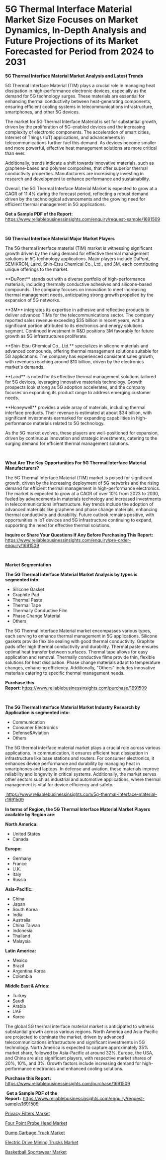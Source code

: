 <p><h1>5G Thermal Interface Material Market Size Focuses on Market Dynamics, In-Depth Analysis and Future Projections of its Market Forecasted for Period from 2024 to 2031</h1></p><p><strong>5G Thermal Interface Material Market Analysis and Latest Trends</strong></p>
<p><p>5G Thermal Interface Material (TIM) plays a crucial role in managing heat dissipation in high-performance electronic devices, especially as the demand for 5G technology surges. These materials are essential for enhancing thermal conductivity between heat-generating components, ensuring efficient cooling systems in telecommunications infrastructure, smartphones, and other 5G devices.</p><p>The market for 5G Thermal Interface Material is set for substantial growth, driven by the proliferation of 5G-enabled devices and the increasing complexity of electronic components. The acceleration of smart cities, Internet of Things (IoT) applications, and advancements in telecommunications further fuel this demand. As devices become smaller and more powerful, effective heat management solutions are more critical than ever.</p><p>Additionally, trends indicate a shift towards innovative materials, such as graphene-based and polymer composites, that offer superior thermal conductivity properties. Manufacturers are increasingly investing in research and development to enhance performance and sustainability. </p><p>Overall, the 5G Thermal Interface Material Market is expected to grow at a CAGR of 11.4% during the forecast period, reflecting a robust demand driven by the technological advancements and the growing need for efficient thermal management in 5G applications.</p></p>
<p><strong>Get a Sample PDF of the Report:&nbsp;</strong> <a href="https://www.reliablebusinessinsights.com/enquiry/request-sample/1691509?utm_campaign=1775&utm_medium=2&utm_source=Github&utm_content=ia&utm_term=18102024&utm_id=5g-thermal-interface-material">https://www.reliablebusinessinsights.com/enquiry/request-sample/1691509</a></p>
<p>&nbsp;</p>
<p><strong>5G Thermal Interface Material Major Market Players</strong></p>
<p><p>The 5G thermal interface material (TIM) market is witnessing significant growth driven by the rising demand for effective thermal management solutions in 5G technology applications. Major players include DuPont, SEMIKRON, Laird, Shin-Etsu Chemical Co., Ltd., and 3M, each contributing unique offerings to the market.</p><p>**DuPont** stands out with a diverse portfolio of high-performance materials, including thermally conductive adhesives and silicone-based compounds. The company focuses on innovation to meet increasing thermal management needs, anticipating strong growth propelled by the expansion of 5G networks.</p><p>**3M** integrates its expertise in adhesive and reflective products to deliver advanced TIMs for the telecommunications sector. The company reported sales revenue exceeding $35 billion in recent years, with a significant portion attributed to its electronics and energy solutions segment. Continued investment in R&D positions 3M favorably for future growth as 5G infrastructures proliferate.</p><p>**Shin-Etsu Chemical Co., Ltd.** specializes in silicone materials and advanced compounds, offering thermal management solutions suitable for 5G applications. The company has experienced consistent sales growth, with revenues reaching around $10 billion, driven by the electronics market's demands.</p><p>**Laird** is noted for its effective thermal management solutions tailored for 5G devices, leveraging innovative materials technology. Growth prospects look strong as 5G adoption accelerates, and the company focuses on expanding its product range to address emerging customer needs.</p><p>**Honeywell** provides a wide array of materials, including thermal interface products. Their revenue is estimated at about $34 billion, with significant investments earmarked for expanding capabilities in high-performance materials related to 5G technology.</p><p>As the 5G market evolves, these players are well-positioned for expansion, driven by continuous innovation and strategic investments, catering to the surging demand for efficient thermal management solutions.</p></p>
<p>&nbsp;</p>
<p><strong>What Are The Key Opportunities For 5G Thermal Interface Material Manufacturers?</strong></p>
<p><p>The 5G Thermal Interface Material (TIM) market is poised for significant growth, driven by the increasing deployment of 5G networks and the rising demand for efficient thermal management in high-performance electronics. The market is expected to grow at a CAGR of over 10% from 2023 to 2030, fueled by advancements in materials technology and increased investments in telecommunications infrastructure. Key trends include the adoption of advanced materials like graphene and phase change materials, enhancing thermal conductivity and durability. Future outlook remains positive, with opportunities in IoT devices and 5G infrastructure continuing to expand, supporting the need for effective thermal solutions.</p></p>
<p><strong>Inquire or Share Your Questions If Any Before Purchasing This Report:</strong> <a href="https://www.reliablebusinessinsights.com/enquiry/pre-order-enquiry/1691509?utm_campaign=1775&utm_medium=2&utm_source=Github&utm_content=ia&utm_term=18102024&utm_id=5g-thermal-interface-material">https://www.reliablebusinessinsights.com/enquiry/pre-order-enquiry/1691509</a></p>
<p>&nbsp;</p>
<p><strong>Market Segmentation</strong></p>
<p><strong>The 5G Thermal Interface Material Market Analysis by types is segmented into:</strong></p>
<p><ul><li>Silicone Gasket</li><li>Graphite Pad</li><li>Thermal Paste</li><li>Thermal Tape</li><li>Thermally Conductive Film</li><li>Phase Change Material</li><li>Others</li></ul></p>
<p><p>The 5G Thermal Interface Material market encompasses various types, each serving to enhance thermal management in 5G applications. Silicone gaskets provide flexible sealing with good thermal conductivity. Graphite pads offer high thermal conductivity and durability. Thermal paste ensures optimal heat transfer between surfaces. Thermal tape allows for easy application and removal. Thermally conductive films provide thin, flexible solutions for heat dissipation. Phase change materials adapt to temperature changes, enhancing efficiency. Additionally, "Others" includes innovative materials catering to specific thermal management needs.</p></p>
<p><strong>Purchase this Report:&nbsp;</strong><a href="https://www.reliablebusinessinsights.com/purchase/1691509?utm_campaign=1775&utm_medium=2&utm_source=Github&utm_content=ia&utm_term=18102024&utm_id=5g-thermal-interface-material">https://www.reliablebusinessinsights.com/purchase/1691509</a></p>
<p>&nbsp;</p>
<p><strong>The 5G Thermal Interface Material Market Industry Research by Application is segmented into:</strong></p>
<p><ul><li>Communication</li><li>Consumer Electronics</li><li>Defense&Aviation</li><li>Others</li></ul></p>
<p><p>The 5G thermal interface material market plays a crucial role across various applications. In communication, it ensures efficient heat dissipation in infrastructure like base stations and routers. For consumer electronics, it enhances device performance and durability by managing heat in smartphones and laptops. In defense and aviation, these materials improve reliability and longevity in critical systems. Additionally, the market serves other sectors such as industrial and automotive applications, where thermal management is vital for device efficiency and safety.</p></p>
<p><a href="https://www.reliablebusinessinsights.com/5g-thermal-interface-material-r1691509?utm_campaign=1775&utm_medium=2&utm_source=Github&utm_content=ia&utm_term=18102024&utm_id=5g-thermal-interface-material">&nbsp;https://www.reliablebusinessinsights.com/5g-thermal-interface-material-r1691509</a></p>
<p><strong>In terms of Region, the 5G Thermal Interface Material Market Players available by Region are:</strong></p>
<p>
    <p> <strong> North America: </strong>
        <ul>
            <li>United States</li>
            <li>Canada</li>
        </ul>
        </p> 
    <p> <strong> Europe: </strong>
        <ul>
            <li>Germany</li>
            <li>France</li>
            <li>U.K.</li>
            <li>Italy</li>
            <li>Russia</li>
        </ul>
        </p> 
    <p> <strong> Asia-Pacific: </strong>
        <ul>
            <li>China</li>
            <li>Japan</li>
            <li>South Korea</li>
            <li>India</li>
            <li>Australia</li>
            <li>China Taiwan</li>
            <li>Indonesia</li>
            <li>Thailand</li>
            <li>Malaysia</li>
        </ul>
        </p> 
    <p> <strong> Latin America: </strong>
        <ul>
            <li>Mexico</li>
            <li>Brazil</li>
            <li>Argentina Korea</li>
            <li>Colombia</li>
        </ul>
        </p> 
    <p> <strong> Middle East & Africa: </strong>
        <ul>
            <li>Turkey</li>
            <li>Saudi</li>
            <li>Arabia</li>
            <li>UAE</li>
            <li>Korea</li>
        </ul>
    </p>
    </p>
<p><p>The global 5G thermal interface material market is anticipated to witness substantial growth across various regions. North America and Asia-Pacific are projected to dominate the market, driven by advanced telecommunications infrastructure and significant investments in 5G technology. North America is expected to capture approximately 35% market share, followed by Asia-Pacific at around 32%. Europe, the USA, and China are also significant players, with respective market shares of 20%, 10%, and 3%. Growth factors include increasing demand for high-performance electronics and enhanced cooling solutions.</p></p>
<p><strong>Purchase this Report: </strong><a href="https://www.reliablebusinessinsights.com/purchase/1691509?utm_campaign=1775&utm_medium=2&utm_source=Github&utm_content=ia&utm_term=18102024&utm_id=5g-thermal-interface-material">https://www.reliablebusinessinsights.com/purchase/1691509</a></p>
<p>&nbsp;<strong>Get a Sample PDF of the Report:&nbsp;&nbsp;</strong><a href="https://www.reliablebusinessinsights.com/enquiry/request-sample/1691509?utm_campaign=1775&utm_medium=2&utm_source=Github&utm_content=ia&utm_term=18102024&utm_id=5g-thermal-interface-material">https://www.reliablebusinessinsights.com/enquiry/request-sample/1691509</a></p>
<p><strong></strong></p>
<p><p><a href="https://www.linkedin.com/pulse/privacy-filters-market-refracting-trends-consumer-behaviors-dckde?utm_campaign=1775&utm_medium=2&utm_source=Github&utm_content=ia&utm_term=18102024&utm_id=5g-thermal-interface-material">Privacy Filters Market</a></p><p><a href="https://issuu.com/reportprime-2/docs/four-point-probe-head-market-size-2_af607612ebefdd?utm_campaign=1775&utm_medium=2&utm_source=Github&utm_content=ia&utm_term=18102024&utm_id=5g-thermal-interface-material">Four Point Probe Head Market</a></p><p><a href="https://www.linkedin.com/pulse/global-dump-garbage-truck-market-size-trends-analysis-regional-16ghf?utm_campaign=1775&utm_medium=2&utm_source=Github&utm_content=ia&utm_term=18102024&utm_id=5g-thermal-interface-material">Dump Garbage Truck Market</a></p><p><a href="https://www.linkedin.com/pulse/electric-drive-mining-trucks-value-chain-analysis-from-raw-materials-iamjf?utm_campaign=1775&utm_medium=2&utm_source=Github&utm_content=ia&utm_term=18102024&utm_id=5g-thermal-interface-material">Electric Drive Mining Trucks Market</a></p><p><a href="https://www.linkedin.com/pulse/basketball-sportswear-market-global-regional-analysis-focus-o74ef?utm_campaign=1775&utm_medium=2&utm_source=Github&utm_content=ia&utm_term=18102024&utm_id=5g-thermal-interface-material">Basketball Sportswear Market</a></p></p>